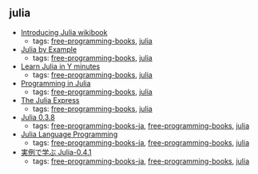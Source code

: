 julia 
---
* [Introducing Julia wikibook](https://en.wikibooks.org/wiki/Introducing_Julia)
    * tags: [free-programming-books](../tags/free-programming-books.md), [julia](../tags/julia.md)
* [Julia by Example](http://samuelcolvin.github.io/JuliaByExample)
    * tags: [free-programming-books](../tags/free-programming-books.md), [julia](../tags/julia.md)
* [Learn Julia in Y minutes](https://learnxinyminutes.com/docs/julia)
    * tags: [free-programming-books](../tags/free-programming-books.md), [julia](../tags/julia.md)
* [Programming in Julia](http://quant-econ.net/jl/learning_julia.html)
    * tags: [free-programming-books](../tags/free-programming-books.md), [julia](../tags/julia.md)
* [The Julia Express](http://bogumilkaminski.pl/files/julia_express.pdf)
    * tags: [free-programming-books](../tags/free-programming-books.md), [julia](../tags/julia.md)
* [Julia 0.3.8](http://stat.biopapyrus.net/julia/)
    * tags: [free-programming-books-ja](../tags/free-programming-books-ja.md), [free-programming-books](../tags/free-programming-books.md), [julia](../tags/julia.md)
* [Julia Language Programming](http://www.geocities.jp/m_hiroi/light/julia.html)
    * tags: [free-programming-books-ja](../tags/free-programming-books-ja.md), [free-programming-books](../tags/free-programming-books.md), [julia](../tags/julia.md)
* [実例で学ぶ Julia-0.4.1](https://www.dropbox.com/s/lk7y8lifjcr1vf2/JuliaBook-20151201.pdf)
    * tags: [free-programming-books-ja](../tags/free-programming-books-ja.md), [free-programming-books](../tags/free-programming-books.md), [julia](../tags/julia.md)
